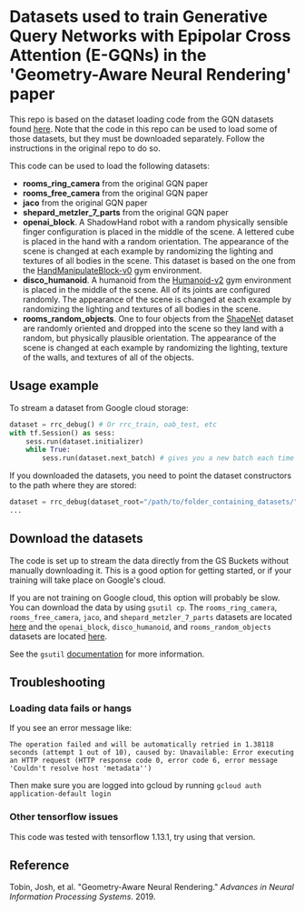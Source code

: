 # Datasets used to train Generative Query Networks with Epipolar Cross Attention (E-GQNs) in the 'Geometry-Aware Neural Rendering' paper  

This repo is based on the dataset loading code from the GQN datasets found [here](https://github.com/deepmind/gqn-datasets). Note that the 
code in this repo can be used to load some of those datasets, but they must be downloaded separately. Follow the instructions in the original repo to do so. 

This code can be used to load the following datasets:

+ **rooms_ring_camera** from the original GQN paper
+ **rooms_free_camera** from the original GQN paper
+ **jaco** from the original GQN paper
+ **shepard_metzler_7_parts** from the original GQN paper
+ **openai_block**. A ShadowHand robot with a random physically sensible finger configuration is placed in the middle of the scene. A lettered cube is placed in the hand with a random orientation. 
The appearance of the scene is changed at each example by randomizing the lighting and textures of all bodies in the scene. This dataset is based on the one from the [HandManipulateBlock-v0](https://gym.openai.com/envs/HandManipulateBlock-v0/)
gym environment.
+ **disco_humanoid**. A humanoid from the [Humanoid-v2](https://gym.openai.com/envs/Humanoid-v2/) gym environment is placed in the middle of the scene. All of its joints are configured randomly. 
The appearance of the scene is changed at each example by randomizing the lighting and textures of all bodies in the scene. 
+ **rooms_random_objects**. One to four objects from the [ShapeNet](https://arxiv.org/abs/1512.03012) dataset are randomly oriented and dropped into the scene so they land with a random, but physically plausible orientation. 
The appearance of the scene is changed at each example by randomizing the lighting, texture of the walls, and textures of all of the objects.

## Usage example

To stream a dataset from Google cloud storage:

```python
dataset = rrc_debug() # Or rrc_train, oab_test, etc
with tf.Session() as sess:
    sess.run(dataset.initializer)
    while True:
        sess.run(dataset.next_batch) # gives you a new batch each time
```

If you downloaded the datasets, you need to point the dataset constructors to the
path where they are stored:

```python
dataset = rrc_debug(dataset_root="/path/to/folder_containing_datasets/")
...
```

## Download the datasets

The code is set up to stream the data directly from the GS Buckets without manually downloading it. This is a good option for getting started, or if your training will take place on Google's cloud.

If you are not training on Google cloud, this option will probably be slow. You can download the data by using `gsutil cp`. The `rooms_ring_camera`, `rooms_free_camera`, `jaco`, and `shepard_metzler_7_parts` 
datasets are located [here](https://console.cloud.google.com/storage/browser/gqn-dataset) and the `openai_block`, `disco_humanoid`, and `rooms_random_objects` datasets are located [here](https://console.cloud.google.com/storage/browser/egqn-datasets).

See the `gsutil` [documentation](https://cloud.google.com/storage/docs/gsutil_install) for more information.

## Troubleshooting

### Loading data fails or hangs

If you see an error message like:
```
The operation failed and will be automatically retried in 1.38118 seconds (attempt 1 out of 10), caused by: Unavailable: Error executing an HTTP request (HTTP response code 0, error code 6, error message 'Couldn't resolve host 'metadata'')
```

Then make sure you are logged into gcloud by running `gcloud auth application-default login`

### Other tensorflow issues

This code was tested with tensorflow 1.13.1, try using that version.

## Reference

Tobin, Josh, et al. "Geometry-Aware Neural Rendering." *Advances in Neural Information Processing Systems*. 2019.

